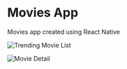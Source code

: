 # Movies App

Movies app created using React Native

![Trending Movie List](https://dl.dropboxusercontent.com/s/o2wkr4p94yi8hsh/Simulator%20Screen%20Shot%20Aug%203%2C%202017%2C%204.34.19%20PM.png?dl=0)

![Movie Detail](
https://dl.dropboxusercontent.com/s/xqsimhtss1fxbp4/Simulator%20Screen%20Shot%20Aug%203%2C%202017%2C%204.34.22%20PM.png?dl=0)


